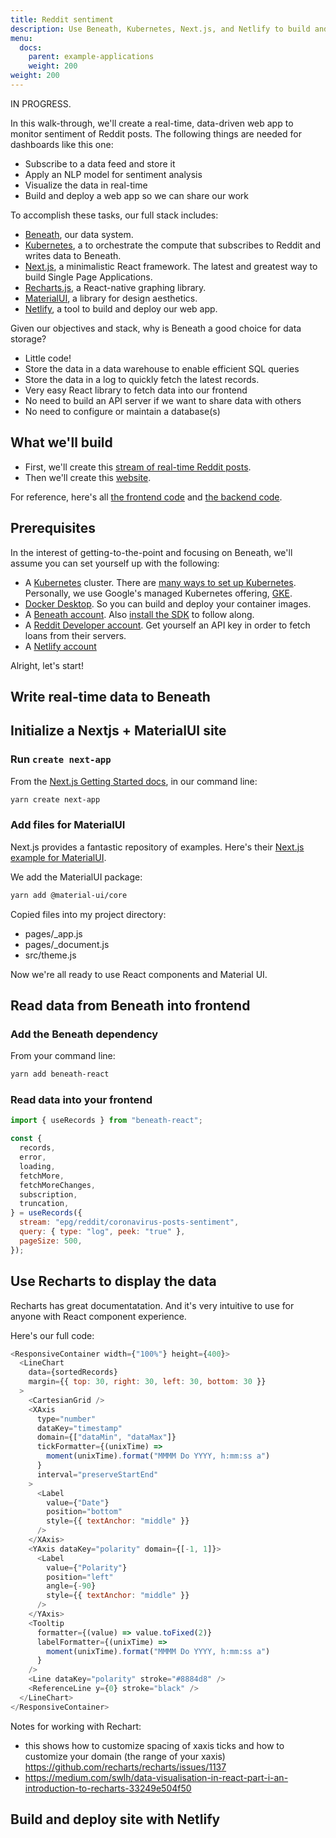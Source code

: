 ```yaml
---
title: Reddit sentiment
description: Use Beneath, Kubernetes, Next.js, and Netlify to build and deploy an analytics website
menu:
  docs:
    parent: example-applications
    weight: 200
weight: 200
---
```


IN PROGRESS.

In this walk-through, we'll create a real-time, data-driven web app to monitor sentiment of Reddit posts. The following things are needed for dashboards like this one:

- Subscribe to a data feed and store it
- Apply an NLP model for sentiment analysis
- Visualize the data in real-time
- Build and deploy a web app so we can share our work

To accomplish these tasks, our full stack includes:

- [Beneath](about.beneath.dev), our data system.
- [Kubernetes](), a to orchestrate the compute that subscribes to Reddit and writes data to Beneath.
- [Next.js](https://nextjs.org/), a minimalistic React framework. The latest and greatest way to build Single Page Applications.
- [Recharts.js](http://recharts.org/en-US/), a React-native graphing library.
- [MaterialUI](https://material-ui.com/), a library for design aesthetics.
- [Netlify](https://www.netlify.com/), a tool to build and deploy our web app.

Given our objectives and stack, why is Beneath a good choice for data storage?

- Little code!
- Store the data in a data warehouse to enable efficient SQL queries
- Store the data in a log to quickly fetch the latest records.
- Very easy React library to fetch data into our frontend
- No need to build an API server if we want to share data with others
- No need to configure or maintain a database(s)

## What we'll build

- First, we'll create this [stream of real-time Reddit posts](https://beneath.dev/epg/reddit/stream:coronavirus-posts-sentiment).
- Then we'll create this [website](https://nextjs.demo.beneath.dev).

For reference, here's all [the frontend code](https://gitlab.com/beneath-hq/beneath/-/tree/master/clients/js-react/examples/reddit-sentiment) and [the backend code](https://gitlab.com/beneath-hq/beneath/-/tree/master/clients/python/examples/reddit-sentiment).

## Prerequisites

In the interest of getting-to-the-point and focusing on Beneath, we'll assume you can set yourself up with the following:

- A [Kubernetes](https://kubernetes.io/docs/home/) cluster. There are [many ways to set up Kubernetes](https://kubernetes.io/docs/setup/). Personally, we use Google's managed Kubernetes offering, [GKE](https://cloud.google.com/kubernetes-engine).
- [Docker Desktop](https://docs.docker.com/desktop/). So you can build and deploy your container images.
- A [Beneath account](https://beneath.dev?noredirect=1). Also [install the SDK](/docs/quick-starts/install-the-sdk/) to follow along.
- A [Reddit Developer account](). Get yourself an API key in order to fetch loans from their servers.
- A [Netlify account]()

Alright, let's start!

## Write real-time data to Beneath

## Initialize a Nextjs + MaterialUI site

### Run `create next-app`

From the [Next.js Getting Started docs](https://nextjs.org/docs/getting-started), in our command line:

```bash
yarn create next-app
```

### Add files for MaterialUI

Next.js provides a fantastic repository of examples. Here's their [Next.js example for MaterialUI](https://github.com/mui-org/material-ui/tree/master/examples/nextjs).

We add the MaterialUI package:

```bash
yarn add @material-ui/core
```

Copied files into my project directory:

- pages/\_app.js
- pages/\_document.js
- src/theme.js

Now we're all ready to use React components and Material UI.

## Read data from Beneath into frontend

### Add the Beneath dependency

From your command line:

```bash
yarn add beneath-react
```

### Read data into your frontend

```javascript
import { useRecords } from "beneath-react";

const {
  records,
  error,
  loading,
  fetchMore,
  fetchMoreChanges,
  subscription,
  truncation,
} = useRecords({
  stream: "epg/reddit/coronavirus-posts-sentiment",
  query: { type: "log", peek: "true" },
  pageSize: 500,
});
```

## Use Recharts to display the data

Recharts has great documentatation. And it's very intuitive to use for anyone with React component experience.

Here's our full code:

```javascript
<ResponsiveContainer width={"100%"} height={400}>
  <LineChart
    data={sortedRecords}
    margin={{ top: 30, right: 30, left: 30, bottom: 30 }}
  >
    <CartesianGrid />
    <XAxis
      type="number"
      dataKey="timestamp"
      domain={["dataMin", "dataMax"]}
      tickFormatter={(unixTime) =>
        moment(unixTime).format("MMMM Do YYYY, h:mm:ss a")
      }
      interval="preserveStartEnd"
    >
      <Label
        value={"Date"}
        position="bottom"
        style={{ textAnchor: "middle" }}
      />
    </XAxis>
    <YAxis dataKey="polarity" domain={[-1, 1]}>
      <Label
        value={"Polarity"}
        position="left"
        angle={-90}
        style={{ textAnchor: "middle" }}
      />
    </YAxis>
    <Tooltip
      formatter={(value) => value.toFixed(2)}
      labelFormatter={(unixTime) =>
        moment(unixTime).format("MMMM Do YYYY, h:mm:ss a")
      }
    />
    <Line dataKey="polarity" stroke="#8884d8" />
    <ReferenceLine y={0} stroke="black" />
  </LineChart>
</ResponsiveContainer>
```

Notes for working with Rechart:

- this shows how to customize spacing of xaxis ticks and how to customize your domain (the range of your xaxis) https://github.com/recharts/recharts/issues/1137
- https://medium.com/swlh/data-visualisation-in-react-part-i-an-introduction-to-recharts-33249e504f50

## Build and deploy site with Netlify
